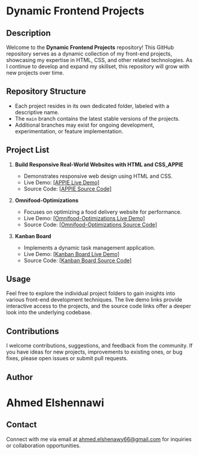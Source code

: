 # Dynamic Frontend Projects

## Description
Welcome to the **Dynamic Frontend Projects** repository! This GitHub repository serves as a dynamic collection of my front-end projects, showcasing my expertise in HTML, CSS, and other related technologies. As I continue to develop and expand my skillset, this repository will grow with new projects over time.

## Repository Structure
- Each project resides in its own dedicated folder, labeled with a descriptive name.
- The `main` branch contains the latest stable versions of the projects.
- Additional branches may exist for ongoing development, experimentation, or feature implementation.

## Project List
1. **Build Responsive Real-World Websites with HTML and CSS_APPIE**
    - Demonstrates responsive web design using HTML and CSS.
    - Live Demo: <a href="https://ahmedelshennawi.github.io/Dynamic-Frontend-Projects/01-Build%20Responsive%20Real-World%20Websites%20with%20HTML%20and%20CSS_APPIE/" target = "_blank">[APPIE Live Demo]</a>
    - Source Code: <a href="https://github.com/AhmedElshennawi/Dynamic-Frontend-Projects/tree/main/01-Build%20Responsive%20Real-World%20Websites%20with%20HTML%20and%20CSS_APPIE/" target = "_blank">[APPIE Source Code]</a>

2. **Omnifood-Optimizations**
    - Focuses on optimizing a food delivery website for performance.
    - Live Demo: <a href="https://ahmedelshennawi.github.io/Dynamic-Frontend-Projects/02-Omnifood-Optimizations/" target ="_blank">[Omnifood-Optimizations Live Demo]</a>
    - Source Code: <a href="https://github.com/AhmedElshennawi/Dynamic-Frontend-Projects/tree/main/02-Omnifood-Optimizations/" target = "_blank">[Omnifood-Optimizations Source Code]</a>

3. **Kanban Board**
    - Implements a dynamic task management application.
    - Live Demo: <a href="https://ahmedelshennawi.github.io/Dynamic-Frontend-Projects/03-Kanban%20Board/" target= "_blank">[Kanban Board Live Demo]</a> 
    - Source Code: <a href="https://github.com/AhmedElshennawi/Dynamic-Frontend-Projects/tree/main/03-Kanban%20Board/" target= "_blank">[Kanban Board Source Code]</a>
      

## Usage
Feel free to explore the individual project folders to gain insights into various front-end development techniques. The live demo links provide interactive access to the projects, and the source code links offer a deeper look into the underlying codebase.

## Contributions
I welcome contributions, suggestions, and feedback from the community. If you have ideas for new projects, improvements to existing ones, or bug fixes, please open issues or submit pull requests.

## Author
# Ahmed Elshennawi

## Contact
Connect with me via email at [ahmed.elshenawy66@gmail.com](mailto:ahmed.elshenawy66@gmail.com) for inquiries or collaboration opportunities.

